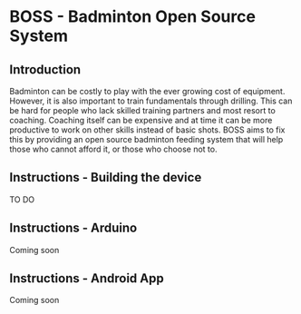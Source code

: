 # BOSS - Badminton Open Source System

## Introduction
Badminton can be costly to play with the ever growing cost of equipment. However, it is also important to train fundamentals through drilling. This can be hard for people who lack skilled training partners and most resort to coaching. Coaching itself can be expensive and at time it can be more productive to work on other skills instead of basic shots. BOSS aims to fix this by providing an open source badminton feeding system that will help those who cannot afford it, or those who choose not to.

## Instructions - Building the device
TO DO

## Instructions - Arduino
Coming soon

## Instructions - Android App
Coming soon
